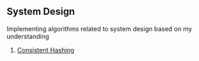## System Design

Implementing algorithms related to system design based on my understanding

1. [Consistent Hashing](./consistent-hashing/main.cpp)
